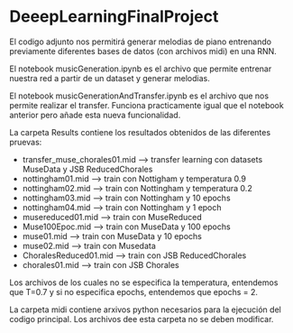 # DeeepLearningFinalProject
El codigo adjunto nos permitirá generar melodias de piano entrenando previamente diferentes bases de datos (con archivos midi) en una RNN.


El notebook musicGeneration.ipynb es el archivo que permite entrenar nuestra red a partir de un dataset y generar melodias.

El notebook musicGenerationAndTransfer.ipynb es el archivo que nos permite realizar el transfer. Funciona practicamente igual que el notebook anterior pero añade esta nueva funcionalidad.


La carpeta Results contiene los resultados obtenidos de las diferentes pruevas:
  - transfer_muse_chorales01.mid --> transfer learning con datasets MuseData y JSB ReducedChorales
  - nottingham01.mid --> train con Nottigham y temperatura 0.9
  - nottingham02.mid --> train con Nottingham y temperatura 0.2
  - nottingham03.mid --> train con Nottingham y 10 epochs
  - nottingham04.mid --> train con Nottingham y 1 epoch
  - musereduced01.mid --> train con MuseReduced
  - Muse100Epoc.mid --> train con MuseData y 100 epochs
  - muse01.mid --> train con MuseData y 10 epochs
  - muse02.mid --> train con Musedata
  - ChoralesReduced01.mid --> train con JSB ReducedChorales
  - chorales01.mid --> train con JSB Chorales

Los archivos de los cuales no se especifica la temperatura, entendemos que T=0.7 y si no especifica epochs, entendemos que epochs = 2.


La carpeta midi contiene arxivos python necesarios para la ejecución del codigo principal. Los archivos dee esta carpeta no se deben modificar.
